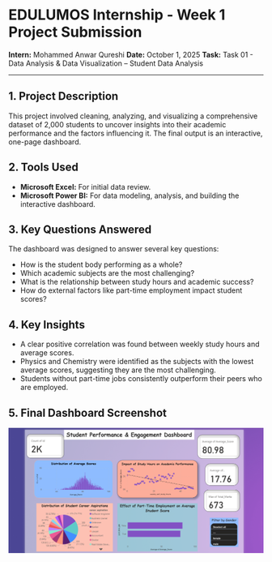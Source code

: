 # EDULUMOS Internship - Week 1 Project Submission

**Intern:** Mohammed Anwar Qureshi
**Date:** October 1, 2025
**Task:** Task 01 - Data Analysis & Data Visualization – Student Data Analysis

---

## 1. Project Description

This project involved cleaning, analyzing, and visualizing a comprehensive dataset of 2,000 students to uncover insights into their academic performance and the factors influencing it. The final output is an interactive, one-page dashboard.

## 2. Tools Used

* **Microsoft Excel:** For initial data review.
* **Microsoft Power BI:** For data modeling, analysis, and building the interactive dashboard.

## 3. Key Questions Answered

The dashboard was designed to answer several key questions:
* How is the student body performing as a whole?
* Which academic subjects are the most challenging?
* What is the relationship between study hours and academic success?
* How do external factors like part-time employment impact student scores?

## 4. Key Insights

* A clear positive correlation was found between weekly study hours and average scores.
* Physics and Chemistry were identified as the subjects with the lowest average scores, suggesting they are the most challenging.
* Students without part-time jobs consistently outperform their peers who are employed.

## 5. Final Dashboard Screenshot


![Student Performance Dashboard](AnwarQureshi_Week1Task_Screenshot.png)
